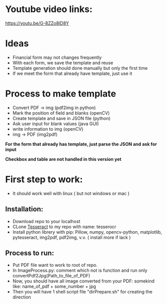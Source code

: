 # Youtube video links:
https://youtu.be/G-8ZZo8lD8Y

# Ideas
* Financial form may not changes frequently
* With each form, we save the template and reuse
* Template generation should done manually but only the first time
* If we meet the form that already have template, just use it
# Process to make template
* Convert PDF -> img (pdf2img in python)
* Mark the position of field and blanks (openCV)
* Create template and save in JSON file (python)
* Ask user input for blank values (java GUI)
* write information to img (openCV)
* img -> PDF (img2pdf)

**For the form that already has template, just parse the JSON and ask for input**

**Checkbox and table are not handled in this version yet**


# First step to work:
- It should work well with linux ( but not windows or mac )

## Installation:
- Download repo to your localhost
- CLone [Tesseract](https://github.com/sirfz/tesserocr) to my repo with name: tesserocr
- Install python librery with pip: Pillow, numpy, opencv-python, matplotlib, pytesseract, img2pdf, pdf2img, v.v. ( install more if lack )

## Process to run:
- Put PDF file want to work to root of repo.
- In ImageProcess.py: comment which not is function and run only convertPdf2Jpg(Path_to_file_of_PDF)
- Now, you should have all image converted from your PDF: somekind like: name_of_pdf + some_number + jpg
- Then you will have 1 shell script file "dirPrepare.sh" for creating the direction
